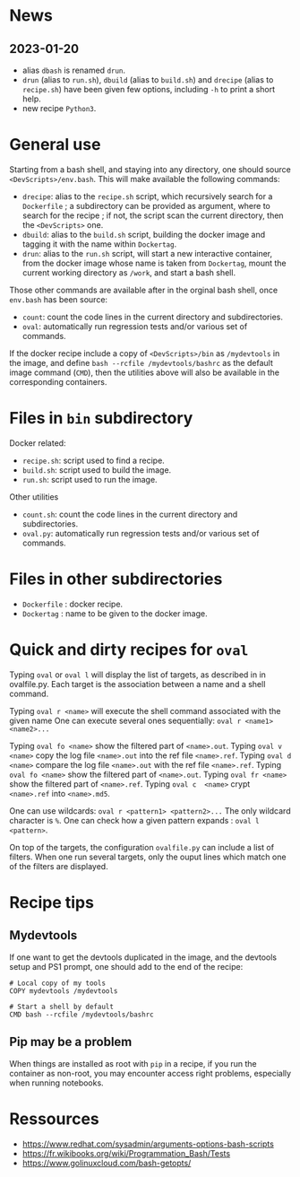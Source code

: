 
# News

## 2023-01-20

- alias `dbash` is renamed `drun`.
- `drun` (alias to `run.sh`), `dbuild` (alias to `build.sh`) and `drecipe` (alias to `recipe.sh`) have been given few options, including `-h` to print a short help.
- new recipe `Python3`.


# General use

Starting from a bash shell, and staying into any directory, one should source `<DevScripts>/env.bash`. This will make available the following commands:
- `drecipe`: alias to the `recipe.sh` script, which recursively search for a `Dockerfile` ; a subdirectory can be provided as argument, where to search for the recipe ; if not, the script scan the current directory, then the `<DevScripts>` one.
- `dbuild`: alias to the `build.sh` script, building the docker image and tagging it with the name within `Dockertag`.
- `drun`: alias to the `run.sh` script, will start a new interactive container, from the docker image whose name is taken from `Dockertag`, mount the current working directory as `/work`, and start a bash shell.

Those other commands  are available after in the orginal bash shell, once `env.bash` has been source:
- `count`: count the code lines in the current directory and subdirectories.
- `oval`: automatically run regression tests and/or various set of commands.

If the docker recipe include a copy of `<DevScripts>/bin` as `/mydevtools` in the image, and define `bash --rcfile /mydevtools/bashrc` as the default image command (`CMD`), then the utilities above will also be available in the corresponding containers.


# Files in `bin` subdirectory

Docker related:
* `recipe.sh`: script used to find a recipe.
* `build.sh`: script used to build the image.
* `run.sh`: script used to run the image.

Other utilities
- `count.sh`: count the code lines in the current directory and subdirectories.
- `oval.py`: automatically run regression tests and/or various set of commands.


# Files in other subdirectories

* `Dockerfile` : docker recipe.
* `Dockertag` : name to be given to the docker image.
 

# Quick and dirty recipes for `oval`

Typing `oval` or `oval l` will display the list of targets, as described in in ovalfile.py.
Each target is the association between a name and a shell command.

Typing `oval r <name>` will execute the shell command associated with the given name
One can execute several ones sequentially: `oval r <name1> <name2>...`

Typing `oval fo <name>` show the filtered part of `<name>.out`.
Typing `oval v  <name>` copy the log file `<name>.out` into the ref file `<name>.ref`.
Typing `oval d  <name>` compare the log file `<name>.out` with the ref file `<name>.ref`.
Typing `oval fo <name>` show the filtered part of `<name>.out`.
Typing `oval fr <name>` show the filtered part of `<name>.ref`.
Typing `oval c  <name>` crypt `<name>.ref` into `<name>.md5`.

One can use wildcards: `oval r <pattern1> <pattern2>...`
The only wildcard character is `%`.
One can check how a given pattern expands : `oval l <pattern>`.

On top of the targets, the configuration `ovalfile.py` can include a list of filters.
When one run several targets, only the ouput lines which match one of the filters
are displayed.

# Recipe tips

## Mydevtools

If one want to get the devtools duplicated in the image,
and the devtools setup and PS1 prompt, one should add to the end of the recipe:

```
# Local copy of my tools
COPY mydevtools /mydevtools

# Start a shell by default
CMD bash --rcfile /mydevtools/bashrc
```


## Pip may be a problem

When things are installed as root with `pip` in a recipe, if you run the container as
non-root, you may encounter access right problems, especially when running notebooks. 


# Ressources

- https://www.redhat.com/sysadmin/arguments-options-bash-scripts
- https://fr.wikibooks.org/wiki/Programmation_Bash/Tests
- https://www.golinuxcloud.com/bash-getopts/
